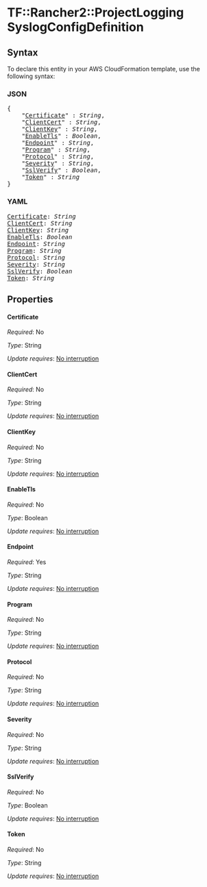 # TF::Rancher2::ProjectLogging SyslogConfigDefinition

## Syntax

To declare this entity in your AWS CloudFormation template, use the following syntax:

### JSON

<pre>
{
    "<a href="#certificate" title="Certificate">Certificate</a>" : <i>String</i>,
    "<a href="#clientcert" title="ClientCert">ClientCert</a>" : <i>String</i>,
    "<a href="#clientkey" title="ClientKey">ClientKey</a>" : <i>String</i>,
    "<a href="#enabletls" title="EnableTls">EnableTls</a>" : <i>Boolean</i>,
    "<a href="#endpoint" title="Endpoint">Endpoint</a>" : <i>String</i>,
    "<a href="#program" title="Program">Program</a>" : <i>String</i>,
    "<a href="#protocol" title="Protocol">Protocol</a>" : <i>String</i>,
    "<a href="#severity" title="Severity">Severity</a>" : <i>String</i>,
    "<a href="#sslverify" title="SslVerify">SslVerify</a>" : <i>Boolean</i>,
    "<a href="#token" title="Token">Token</a>" : <i>String</i>
}
</pre>

### YAML

<pre>
<a href="#certificate" title="Certificate">Certificate</a>: <i>String</i>
<a href="#clientcert" title="ClientCert">ClientCert</a>: <i>String</i>
<a href="#clientkey" title="ClientKey">ClientKey</a>: <i>String</i>
<a href="#enabletls" title="EnableTls">EnableTls</a>: <i>Boolean</i>
<a href="#endpoint" title="Endpoint">Endpoint</a>: <i>String</i>
<a href="#program" title="Program">Program</a>: <i>String</i>
<a href="#protocol" title="Protocol">Protocol</a>: <i>String</i>
<a href="#severity" title="Severity">Severity</a>: <i>String</i>
<a href="#sslverify" title="SslVerify">SslVerify</a>: <i>Boolean</i>
<a href="#token" title="Token">Token</a>: <i>String</i>
</pre>

## Properties

#### Certificate

_Required_: No

_Type_: String

_Update requires_: [No interruption](https://docs.aws.amazon.com/AWSCloudFormation/latest/UserGuide/using-cfn-updating-stacks-update-behaviors.html#update-no-interrupt)

#### ClientCert

_Required_: No

_Type_: String

_Update requires_: [No interruption](https://docs.aws.amazon.com/AWSCloudFormation/latest/UserGuide/using-cfn-updating-stacks-update-behaviors.html#update-no-interrupt)

#### ClientKey

_Required_: No

_Type_: String

_Update requires_: [No interruption](https://docs.aws.amazon.com/AWSCloudFormation/latest/UserGuide/using-cfn-updating-stacks-update-behaviors.html#update-no-interrupt)

#### EnableTls

_Required_: No

_Type_: Boolean

_Update requires_: [No interruption](https://docs.aws.amazon.com/AWSCloudFormation/latest/UserGuide/using-cfn-updating-stacks-update-behaviors.html#update-no-interrupt)

#### Endpoint

_Required_: Yes

_Type_: String

_Update requires_: [No interruption](https://docs.aws.amazon.com/AWSCloudFormation/latest/UserGuide/using-cfn-updating-stacks-update-behaviors.html#update-no-interrupt)

#### Program

_Required_: No

_Type_: String

_Update requires_: [No interruption](https://docs.aws.amazon.com/AWSCloudFormation/latest/UserGuide/using-cfn-updating-stacks-update-behaviors.html#update-no-interrupt)

#### Protocol

_Required_: No

_Type_: String

_Update requires_: [No interruption](https://docs.aws.amazon.com/AWSCloudFormation/latest/UserGuide/using-cfn-updating-stacks-update-behaviors.html#update-no-interrupt)

#### Severity

_Required_: No

_Type_: String

_Update requires_: [No interruption](https://docs.aws.amazon.com/AWSCloudFormation/latest/UserGuide/using-cfn-updating-stacks-update-behaviors.html#update-no-interrupt)

#### SslVerify

_Required_: No

_Type_: Boolean

_Update requires_: [No interruption](https://docs.aws.amazon.com/AWSCloudFormation/latest/UserGuide/using-cfn-updating-stacks-update-behaviors.html#update-no-interrupt)

#### Token

_Required_: No

_Type_: String

_Update requires_: [No interruption](https://docs.aws.amazon.com/AWSCloudFormation/latest/UserGuide/using-cfn-updating-stacks-update-behaviors.html#update-no-interrupt)

